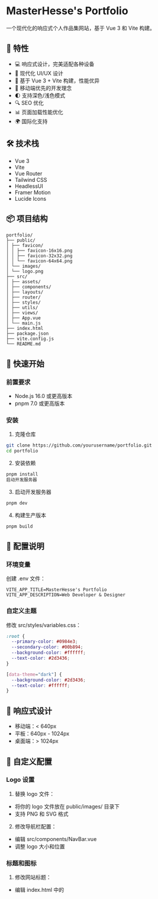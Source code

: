 # MasterHesse's Portfolio

一个现代化的响应式个人作品集网站，基于 Vue 3 和 Vite 构建。

## 🌟 特性

- 💻 响应式设计，完美适配各种设备
- 🎨 现代化 UI/UX 设计
- 🚀 基于 Vue 3 + Vite 构建，性能优异
- 📱 移动端优先的开发理念
- 🌓 支持深色/浅色模式
- 🔍 SEO 优化
- 📊 页面加载性能优化
- 🌍 国际化支持

## 🛠️ 技术栈

- Vue 3
- Vite
- Vue Router
- Tailwind CSS
- HeadlessUI
- Framer Motion
- Lucide Icons

## 📦 项目结构
```
portfolio/
├── public/
│ ├── favicon/
│ │ ├── favicon-16x16.png
│ │ ├── favicon-32x32.png
│ │ └── favicon-64x64.png
│ └── images/
│ └── logo.png
├── src/
│ ├── assets/
│ ├── components/
│ ├── layouts/
│ ├── router/
│ ├── styles/
│ ├── utils/
│ ├── views/
│ ├── App.vue
│ └── main.js
├── index.html
├── package.json
├── vite.config.js
└── README.md
```
## 🚀 快速开始

### 前置要求

- Node.js 16.0 或更高版本
- pnpm 7.0 或更高版本

### 安装

1. 克隆仓库
```bash
git clone https://github.com/yourusername/portfolio.git
cd portfolio
```

2. 安装依赖
```bash
pnpm install
启动开发服务器
```

3. 启动开发服务器 
```bash
pnpm dev
```

4. 构建生产版本
```bash
pnpm build
```

## 📝 配置说明
### 环境变量
创建 .env 文件：
```env
VITE_APP_TITLE=MasterHesse's Portfolio
VITE_APP_DESCRIPTION=Web Developer & Designer
```

### 自定义主题
修改 src/styles/variables.css：

```css
:root {
  --primary-color: #0984e3;
  --secondary-color: #00b894;
  --background-color: #ffffff;
  --text-color: #2d3436;
}

[data-theme="dark"] {
  --background-color: #2d3436;
  --text-color: #ffffff;
}
```

## 📱 响应式设计
- 移动端：< 640px
- 平板：640px - 1024px
- 桌面端：> 1024px

## 🔧 自定义配置
### Logo 设置
1. 替换 logo 文件：
- 将你的 logo 文件放在 public/images/ 目录下
- 支持 PNG 和 SVG 格式
2. 修改导航栏配置：
- 编辑 src/components/NavBar.vue
- 调整 logo 大小和位置
### 标题和图标
1. 修改网站标题：
- 编辑 index.html 中的 <title> 标签
- 更新 router/index.js 中的路由元信息
2. 更换图标：
- 替换 public/favicon/ 目录下的图标文件
- 建议提供多种尺寸（16x16, 32x32, 64x64）

## 📞 联系方式
Email: mackenzieyip@outlook.com
Blibili: 407512807

Built with ❤️ by MasterHesse